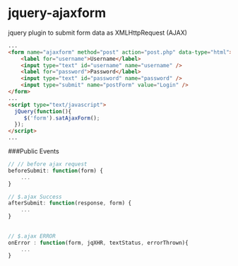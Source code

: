 jquery-ajaxform
===============

jquery plugin to submit form data as XMLHttpRequest (AJAX)



```html
...
<form name="ajaxform" method="post" action="post.php" data-type="html">
    <label for="username">Username</label>
    <input type="text" id="username" name="username" />
    <label for="password">Password</label>
    <input type="text" id="password" name="password" />              
    <input type="submit" name="postForm" value="Login" />
</form>
...
<script type="text/javascript">
  jQuery(function(){
     $('form').satAjaxForm();
  });
</script>
...
```

###Public Events

```javascript
// // before ajax request
beforeSubmit: function(form) {
    ...
}

// $.ajax Success
afterSubmit: function(response, form) {
    ...
}
        
        
// $.ajax ERROR
onError : function(form, jqXHR, textStatus, errorThrown){
    ...
}
```
